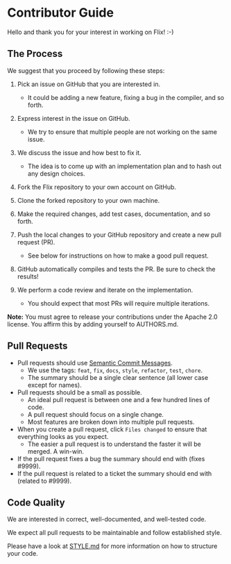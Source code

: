 # Contributor Guide

Hello and thank you for your interest in working on Flix! :-)

## The Process

We suggest that you proceed by following these steps:

1. Pick an issue on GitHub that you are interested in. 
   - It could be adding a new feature, fixing a bug in the compiler, and so forth.

2. Express interest in the issue on GitHub.
    - We try to ensure that multiple people are not working on the same issue.
 
3. We discuss the issue and how best to fix it.
    - The idea is to come up with an implementation plan and to hash out any design choices.

4. Fork the Flix repository to your own account on GitHub.

5. Clone the forked repository to your own machine.

6. Make the required changes, add test cases, documentation, and so forth.

7. Push the local changes to your GitHub repository and create a new pull request (PR).
   - See below for instructions on how to make a good pull request.

8. GitHub automatically compiles and tests the PR. Be sure to check the results!

9. We perform a code review and iterate on the implementation.
   - You should expect that most PRs will require multiple iterations.

**Note:** You must agree to release your contributions under the Apache 2.0 license. You affirm this by adding yourself to AUTHORS.md.

## Pull Requests

- Pull requests should use [Semantic Commit Messages](https://gist.github.com/joshbuchea/6f47e86d2510bce28f8e7f42ae84c716).
    - We use the tags: `feat`, `fix`, `docs`, `style`, `refactor`, `test`, `chore`.
    - The summary should be a single clear sentence (all lower case except for names).
- Pull requests should be a small as possible.
    - An ideal pull request is between one and a few hundred lines of code.
    - A pull request should focus on a single change.
    - Most features are broken down into multiple pull requests.
- When you create a pull request, click `Files changed` to ensure that everything looks as you expect.
    - The easier a pull request is to understand the faster it will be merged. A win-win.
- If the pull request fixes a bug the summary should end with (fixes #9999).
- If the pull request is related to a ticket the summary should end with (related to #9999).

## Code Quality

We are interested in correct, well-documented, and well-tested code. 

We expect all pull requests to be maintainable and follow established style.

Please have a look at [STYLE.md](./STYLE.md) for more information on how to structure your code.
